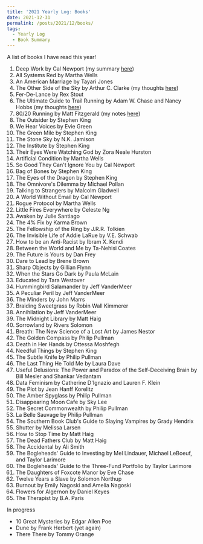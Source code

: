 ```yaml
---
title: '2021 Yearly Log: Books'
date: 2021-12-31
permalink: /posts/2021/12/books/
tags:
  - Yearly Log
  - Book Summary
---
```


A list of books I have read this year!

1. Deep Work by Cal Newport (my summary [here](https://emilykjensen.github.io/posts/2020/01/deep-work/))
2. All Systems Red by Martha Wells
3. An American Marriage by Tayari Jones
4. The Other Side of the Sky by Arthur C. Clarke (my thoughts [here](https://emilykjensen.github.io/posts/2020/01/other-side-sky/))
5. Fer-De-Lance by Rex Stout
6. The Ultimate Guide to Trail Running by Adam W. Chase and Nancy Hobbs (my thoughts [here](https://emilykjensen.github.io/posts/2020/01/trail-running/))
7. 80/20 Running by Matt Fitzgerald (my notes [here](https://emilykjensen.github.io/posts/2020/01/80-20-running/))
8. The Outsider by Stephen King
9. We Hear Voices by Evie Green
10. The Green Mile by Stephen King
11. The Stone Sky by N.K. Jamison
12. The Institute by Stephen King
13. Their Eyes Were Watching God by Zora Neale Hurston
14. Artificial Condition by Martha Wells
15. So Good They Can't Ignore You by Cal Newport
16. Bag of Bones by Stephen King
17. The Eyes of the Dragon by Stephen King
18. The Omnivore's Dilemma by Michael Pollan
19. Talking to Strangers by Malcolm Gladwell
20. A World Without Email by Cal Newport
21. Rogue Protocol by Martha Wells
22. Little Fires Everywhere by Celeste Ng
23. Awaken by Julie Santiago
24. The 4% Fix by Karma Brown
25. The Fellowship of the Ring by J.R.R. Tolkien
26. The Invisible Life of Addie LaRue by V.E. Schwab
27. How to be an Anti-Racist by Ibram X. Kendi
28. Between the World and Me by Ta-Nehisi Coates
29. The Future is Yours by Dan Frey
30. Dare to Lead by Brene Brown
31. Sharp Objects by Gillian Flynn
32. When the Stars Go Dark by Paula McLain
33. Educated by Tara Westover
34. Hummingbird Salamander by Jeff VanderMeer
35. A Peculiar Peril by Jeff VanderMeer
36. The Minders by John Marrs
37. Braiding Sweetgrass by Robin Wall Kimmerer
38. Annihilation by Jeff VanderMeer
39. The Midnight Library by Matt Haig
40. Sorrowland by Rivers Solomon
41. Breath: The New Science of a Lost Art by James Nestor
42. The Golden Compass by Philip Pullman
43. Death in Her Hands by Ottessa Moshfegh
44. Needful Things by Stephen King
45. The Subtle Knife by Philip Pullman
46. The Last Thing He Told Me by Laura Dave
47. Useful Delusions: The Power and Paradox of the Self-Deceiving Brain by Bill Mesler and Shankar Vedantam
48. Data Feminism by Catherine D'Ignazio and Lauren F. Klein
49. The Plot by Jean Hanff Korelitz
50. The Amber Spyglass by Philip Pullman
51. Disappearing Moon Cafe by Sky Lee
52. The Secret Commonwealth by Philip Pullman
53. La Belle Sauvage by Philip Pullman
54. The Southern Book Club's Guide to Slaying Vampires by Grady Hendrix
55. Shutter by Melissa Larsen
56. How to Stop Time by Matt Haig
57. The Dead Fathers Club by Matt Haig
58. The Accidental by Ali Smith
59. The Bogleheads' Guide to Investing by Mel Lindauer, Michael LeBoeuf, and Taylor Larimore
60. The Bogleheads' Guide to the Three-Fund Portfolio by Taylor Larimore
61. The Daughters of Foxcote Manor by Eve Chase
62. Twelve Years a Slave by Solomon Northup
63. Burnout by Emily Nagoski and Amelia Nagoski
64. Flowers for Algernon by Daniel Keyes
65. The Therapist by B.A. Paris


In progress
- 10 Great Mysteries by Edgar Allen Poe
- Dune by Frank Herbert (yet again)
- There There by Tommy Orange
